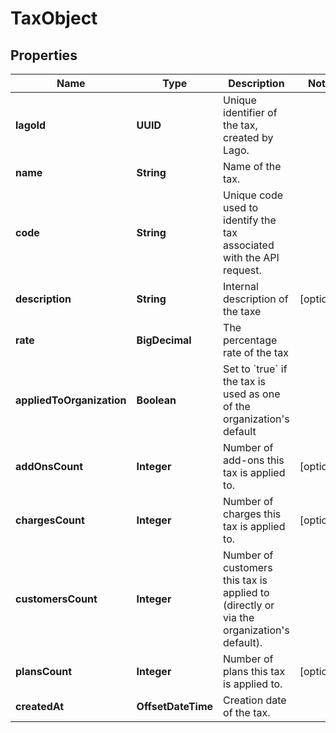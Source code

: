 

# TaxObject


## Properties

| Name | Type | Description | Notes |
|------------ | ------------- | ------------- | -------------|
|**lagoId** | **UUID** | Unique identifier of the tax, created by Lago. |  |
|**name** | **String** | Name of the tax. |  |
|**code** | **String** | Unique code used to identify the tax associated with the API request. |  |
|**description** | **String** | Internal description of the taxe |  [optional] |
|**rate** | **BigDecimal** | The percentage rate of the tax |  |
|**appliedToOrganization** | **Boolean** | Set to &#x60;true&#x60; if the tax is used as one of the organization&#39;s default |  |
|**addOnsCount** | **Integer** | Number of add-ons this tax is applied to. |  [optional] |
|**chargesCount** | **Integer** | Number of charges this tax is applied to. |  [optional] |
|**customersCount** | **Integer** | Number of customers this tax is applied to (directly or via the organization&#39;s default). |  |
|**plansCount** | **Integer** | Number of plans this tax is applied to. |  [optional] |
|**createdAt** | **OffsetDateTime** | Creation date of the tax. |  |



